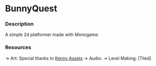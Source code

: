 # BunnyQuest

### Description
A simple 2d platformer made with Monogame.


### Resources
-> Art: Special thanks to [Kenny Assets](https://kenney.nl/assets/pixel-line-platformer)
-> Audio: 
-> Level Making: [Tiled]